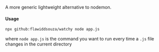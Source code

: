A more generic lightweight alternative to nodemon.

#### Usage
```bash
npx github:flawiddsouza/watchy node app.js
```
where `node app.js` is the command you want to run every time a `.js` file changes in the current directory
